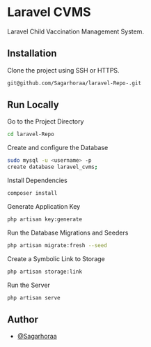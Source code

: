 
# Laravel CVMS

 Laravel Child Vaccination Management System.



## Installation

Clone the project using SSH or HTTPS.

```bash
git@github.com/Sagarhoraa/laravel-Repo-.git
```
## Run Locally

Go to the Project Directory

```bash
cd laravel-Repo
```
Create and configure the Database

```bash
sudo mysql -u <username> -p
create database laravel_cvms;
```
Install Dependencies

```bash
composer install
```

Generate Application Key

```bash
php artisan key:generate
```

Run the Database Migrations and Seeders

```bash
php artisan migrate:fresh --seed
```

Create a Symbolic Link to Storage

```bash
php artisan storage:link
```

Run the Server

```bash
php artisan serve
```


## Author

- [@Sagarhoraa](https://www.github.com/Sagarhoraa)
